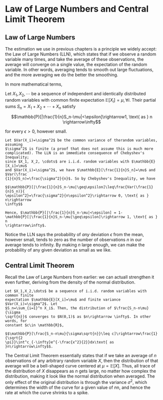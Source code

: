# Law of Large Numbers and Central Limit Theorem

## Law of Large Numbers

The estimation we use in previous chapters is a principle we widely accept: the
Law of Large Numbers (LLN), which states that if we observe a random variable
many times, and take the average of these observations, the average will
converge on a single value, the expectation of the random variable. In other
words, averaging tends to smooth out large fluctuations, and the more averaging
we do the better the smoothing.

In more mathematical terms, 

Let $X_1, X_2, \cdots$ be a sequence of independent and identically distributed
random variables with common finite expectation $\mathbb{E}[X_i]=\mu,\forall i$.
Their partial sums $S_n=X_1+X_2+\cdots+X_n$ satisfy

$$\mathbb{P}[|\frac{1}{n}S_n-\mu|<\epsilon]\rightarrow1, \text{ as } n
\rightarrow\infty$$

for every $\epsilon>0$, however small.

```{admonition} Proof
Let $Var(X_i)=\sigma^2$ be the common variance of therandom variables, assuming
$\sigma^2$ is finite (a proof that does not assume this is much more 
complicated). The LLN is an immediate consequence of Chebyshev's Inequality;
since $X_1, X_2, \cdots$ are i.i.d. random variables with $\mathbb{E}[X_i]=\mu$
and $Var(X_i)=\sigma^2$, we have $\mathbb{E}[\frac{1}{n}S_n]=\mu$ and $Var(\frac
{1}{n}S_n)=\frac{\sigma^2}{n}$. So by Chebyshev's Inequality, we have

$$\mathbb{P}[|\frac{1}{n}S_n-\mu|\geq\epsilon]\leq\frac{Var(\frac{1}{n}S_n)}{
\epsilon^2}=\frac{\sigma^2}{n\epsilon^2}\rightarrow 0, \text{ as } n\rightarrow
\infty$$

Hence, $\mathbb{P}[|\frac{1}{n}S_n-\mu|<\epsilon] = 1-
\mathbb{P}[|\frac{1}{n}S_n-\mu|\geq\epsilon]\rightarrow 1, \text{ as } n
\rightarrow\infty$.
```

Notice the LLN says the probability of *any* deviation $\epsilon$ from the mean,
however small, tends to zero as the number of observations $n$ in our average
tends to infinity. By making $n$ large enough, we can make the probability of 
any given deviation as small as we like.

## Central Limit Theorem

Recall the Law of Large Numbers from earlier: we can actuall strengthen it even
further, deriving from the density of the normal distribution.

```{admonition} Theorem
Let $X_1,X_2,\dots$ be a sequence of i.i.d. random variables with common finite
expectation $\mathbb{E}[X_i]=\mu$ and finite variance $Var(X_i)=\sigma^2$. Let
$S_n=\sum_{i=1}^n X_i$. Then, the distribution of $\frac{S_n-n\mu}{\sigma
\sqrt{n}}$ converges to $N(0,1)$ as $n\rightarrow \infty$. In other words, for
constant $c\in \mathbb{R}$,

$$\mathbb{P}[\frac{S_n-n\mu}{\sigma\sqrt{n}}\leq c]\rightarrow\frac{1}{\sqrt{2
\pi}}\int^c_{-\infty}e^{-\frac{x^2}{2}}dx\text{ as }n\rightarrow\infty$$.
```

The Central Limit Theorem essentially states that if we take an average of $n$
observations of any arbitrary random variable $X$, then the distribution of that
average will be a bell-shaped curve centered at $\mu=\mathbb{E}[X]$. Thus, all
trace of the distribution of $X$ disappears as $n$ gets large, no matter how
complex the distribution, making it look like the normal distribution when
averaged. The only effect of the original distribution is through the variance
$\sigma^2$, which determines the width of the curve for a given value of $n$n,
and hence the rate at which the curve shrinks to a spike.